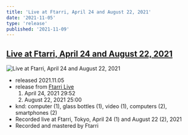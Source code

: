 ```yaml
---
title: 'Live at Ftarri, April 24 and August 22, 2021'
date: '2021-11-05'
type: 'release'
published: '2021-11-09'
---
```


## [Live at Ftarri, April 24 and August 22, 2021](https://ftarrilive.bandcamp.com/album/live-at-ftarri-april-24-and-august-22-2021)
![Live at Ftarri, April 24 and August 22, 2021](https://f4.bcbits.com/img/a2904929591_16.jpg)
* released 2021.11.05
* release from [Ftarri Live](https://ftarrilive.bandcamp.com/music)
  1. April 24, 2021 29:52
  2. August 22, 2021 25:00
* knd: computer (1), glass bottles (1), video (1), computers (2), smartphones (2)
* Recorded live at Ftarri, Tokyo, April 24 (1) and August 22 (2), 2021
* Recorded and mastered by Ftarri